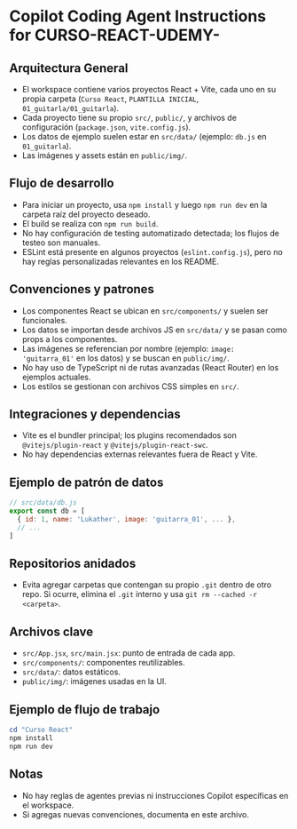 # Copilot Coding Agent Instructions for CURSO-REACT-UDEMY-

## Arquitectura General
- El workspace contiene varios proyectos React + Vite, cada uno en su propia carpeta (`Curso React`, `PLANTILLA INICIAL`, `01_guitarla/01_guitarla`).
- Cada proyecto tiene su propio `src/`, `public/`, y archivos de configuración (`package.json`, `vite.config.js`).
- Los datos de ejemplo suelen estar en `src/data/` (ejemplo: `db.js` en `01_guitarla`).
- Las imágenes y assets están en `public/img/`.

## Flujo de desarrollo
- Para iniciar un proyecto, usa `npm install` y luego `npm run dev` en la carpeta raíz del proyecto deseado.
- El build se realiza con `npm run build`.
- No hay configuración de testing automatizado detectada; los flujos de testeo son manuales.
- ESLint está presente en algunos proyectos (`eslint.config.js`), pero no hay reglas personalizadas relevantes en los README.

## Convenciones y patrones
- Los componentes React se ubican en `src/components/` y suelen ser funcionales.
- Los datos se importan desde archivos JS en `src/data/` y se pasan como props a los componentes.
- Las imágenes se referencian por nombre (ejemplo: `image: 'guitarra_01'` en los datos) y se buscan en `public/img/`.
- No hay uso de TypeScript ni de rutas avanzadas (React Router) en los ejemplos actuales.
- Los estilos se gestionan con archivos CSS simples en `src/`.

## Integraciones y dependencias
- Vite es el bundler principal; los plugins recomendados son `@vitejs/plugin-react` y `@vitejs/plugin-react-swc`.
- No hay dependencias externas relevantes fuera de React y Vite.

## Ejemplo de patrón de datos
```js
// src/data/db.js
export const db = [
  { id: 1, name: 'Lukather', image: 'guitarra_01', ... },
  // ...
]
```

## Repositorios anidados
- Evita agregar carpetas que contengan su propio `.git` dentro de otro repo. Si ocurre, elimina el `.git` interno y usa `git rm --cached -r <carpeta>`.

## Archivos clave
- `src/App.jsx`, `src/main.jsx`: punto de entrada de cada app.
- `src/components/`: componentes reutilizables.
- `src/data/`: datos estáticos.
- `public/img/`: imágenes usadas en la UI.

## Ejemplo de flujo de trabajo
```powershell
cd "Curso React"
npm install
npm run dev
```

## Notas
- No hay reglas de agentes previas ni instrucciones Copilot específicas en el workspace.
- Si agregas nuevas convenciones, documenta en este archivo.
